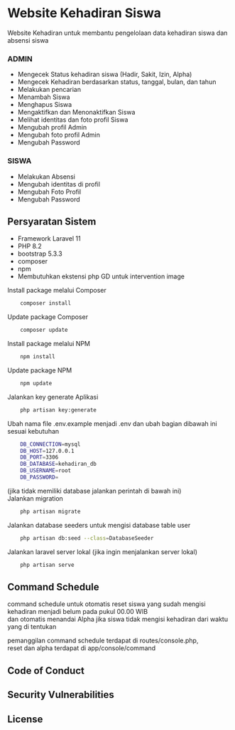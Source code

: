 # Website Kehadiran Siswa
Website Kehadiran untuk  membantu pengelolaan data kehadiran siswa dan absensi siswa

### ADMIN
- Mengecek Status kehadiran siswa (Hadir, Sakit, Izin, Alpha)
- Mengecek Kehadiran berdasarkan status, tanggal, bulan, dan tahun
- Melakukan pencarian
- Menambah Siswa
- Menghapus Siswa
- Mengaktifkan dan Menonaktifkan Siswa
- Melihat identitas dan foto profil Siswa
- Mengubah profil Admin
- Mengubah foto profil Admin
- Mengubah Password

### SISWA
- Melakukan Absensi 
- Mengubah identitas di profil
- Mengubah Foto Profil 
- Mengubah Password

## Persyaratan Sistem
- Framework Laravel 11
- PHP 8.2
- bootstrap 5.3.3
- composer
- npm
- Membutuhkan ekstensi php GD untuk intervention image

Install package melalui Composer
```bash
    composer install
```
Update package Composer
```bash
    composer update
```
Install package melalui NPM
```bash
    npm install
```
Update package NPM
```bash
    npm update
```
Jalankan key generate Aplikasi
```bash
    php artisan key:generate
```
Ubah nama file .env.example menjadi .env dan ubah bagian dibawah ini sesuai kebutuhan
```bash
    DB_CONNECTION=mysql
    DB_HOST=127.0.0.1
    DB_PORT=3306
    DB_DATABASE=kehadiran_db
    DB_USERNAME=root
    DB_PASSWORD=
```
(jika tidak memiliki database jalankan perintah di bawah ini) <br>
Jalankan migration 
```bash
    php artisan migrate
```
Jalankan database seeders untuk mengisi database table user 
```bash
    php artisan db:seed --class=DatabaseSeeder
```
Jalankan laravel server lokal (jika ingin menjalankan server lokal)
```bash
    php artisan serve
```
## Command Schedule
command schedule untuk otomatis reset siswa yang sudah mengisi kehadiran menjadi belum pada pukul 00.00 WIB <br>
dan otomatis menandai Alpha jika siswa tidak mengisi kehadiran dari waktu yang di tentukan <br>

pemanggilan command schedule terdapat di routes/console.php,<br>
reset dan alpha terdapat di app/console/command




## Code of Conduct



## Security Vulnerabilities



## License


